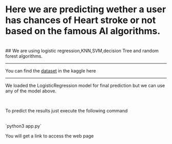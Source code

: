 # Here we are predicting wether a user has chances of Heart stroke or not based on the famous AI algorithms.
<br/>
## We are using logistic regression,KNN,SVM,decision Tree and random forest algorithms.
<hr/>
<p>You can find the <a href = "https://www.kaggle.com/datasets/fedesoriano/stroke-prediction-dataset">dataset</a> in the kaggle here </p>
<hr/>

<p>We loaded the LogisticRegression model for final prediction but we can use any of the model above.</p><br/>

<p>To predict the results just execute the following command</p><br/>
`python3 app.py`
<br/><p>You will get a link to access the web page</p>
